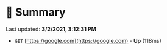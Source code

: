 # 📖 Summary
Last updated: **3/2/2021, 3:12:31 PM**

- `GET` [https://google.com](https://google.com) - **Up** (118ms)
